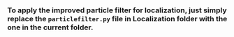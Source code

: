 ### To apply the improved particle filter for localization, just simply replace the `particlefilter.py` file in Localization folder with the one in the current folder.
